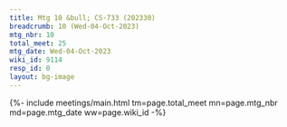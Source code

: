 ```yaml
---
title: Mtg 10 &bull; CS-733 (202330)
breadcrumb: 10 (Wed-04-Oct-2023)
mtg_nbr: 10
total_meet: 25
mtg_date: Wed-04-Oct-2023
wiki_id: 9114
resp_id: 0
layout: bg-image
---
```


{%- include meetings/main.html
    tm=page.total_meet
    mn=page.mtg_nbr
    md=page.mtg_date
    ww=page.wiki_id
-%}

